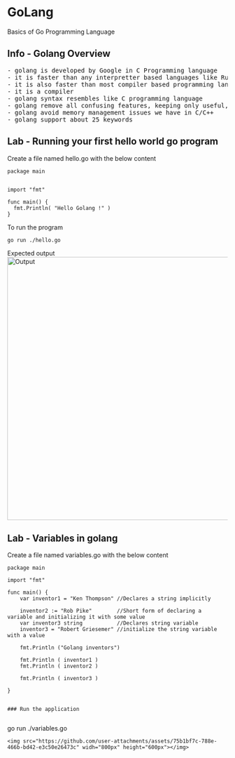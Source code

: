 # GoLang
Basics of Go Programming Language

## Info - Golang Overview
<pre>
- golang is developed by Google in C Programming language
- it is faster than any interpretter based languages like Ruby, Python, etc.,
- it is also faster than most compiler based programming languages
- it is a compiler
- golang syntax resembles like C programming language
- golang remove all confusing features, keeping only useful, non-confusing features
- golang avoid memory management issues we have in C/C++
- golang support about 25 keywords
</pre>

## Lab - Running your first hello world go program
Create a file named hello.go with the below content
```
package main


import "fmt"

func main() {
  fmt.Println( "Hello Golang !" )
}
```
To run the program
```
go run ./hello.go
```
Expected output
<img src="https://github.com/user-attachments/assets/a35a084c-d005-49a2-992a-7a18191383c4" width="800px" height="600px" alt="Output"></img>
## Lab - Variables in golang

Create a file named variables.go with the below content
```
package main

import "fmt"

func main() {
	var inventor1 = "Ken Thompson" //Declares a string implicitly

	inventor2 := "Rob Pike"	       //Short form of declaring a variable and initializing it with some value
	var inventor3 string	       //Declares string variable
	inventor3 = "Robert Griesemer" //initialize the string variable with a value

	fmt.Println ("Golang inventors")

	fmt.Println ( inventor1 )
	fmt.Println ( inventor2 )

	fmt.Println ( inventor3 )

}
```

```

### Run the application


```
go run ./variables.go
```
<img src="https://github.com/user-attachments/assets/75b1bf7c-788e-466b-bd42-e3c50e26473c" widh="800px" height="600px"></img>


